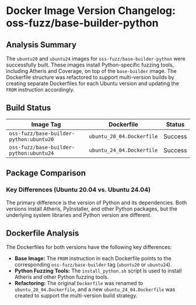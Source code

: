 # Docker Image Version Changelog: oss-fuzz/base-builder-python

## Analysis Summary

The `ubuntu20` and `ubuntu24` images for `oss-fuzz/base-builder-python` were successfully built. These images install Python-specific fuzzing tools, including Atheris and Coverage, on top of the `base-builder` image. The Dockerfile structure was refactored to support multi-version builds by creating separate Dockerfiles for each Ubuntu version and updating the `FROM` instruction accordingly.

## Build Status

| Image Tag | Dockerfile | Status |
| --- | --- | --- |
| `oss-fuzz/base-builder-python:ubuntu20` | `ubuntu_20_04.Dockerfile` | Success |
| `oss-fuzz/base-builder-python:ubuntu24` | `ubuntu_24_04.Dockerfile` | Success |

## Package Comparison

### Key Differences (Ubuntu 20.04 vs. Ubuntu 24.04)

The primary difference is the version of Python and its dependencies. Both versions install Atheris, PyInstaller, and other Python packages, but the underlying system libraries and Python version are different.

## Dockerfile Analysis

The Dockerfiles for both versions have the following key differences:

*   **Base Image:** The `FROM` instruction in each Dockerfile points to the corresponding `oss-fuzz/base-builder` tag (`ubuntu20` or `ubuntu24`).
*   **Python Fuzzing Tools:** The `install_python.sh` script is used to install Atheris and other Python fuzzing tools.
*   **Refactoring:** The original `Dockerfile` was renamed to `ubuntu_20_04.Dockerfile`, and a new `ubuntu_24_04.Dockerfile` was created to support the multi-version build strategy.
